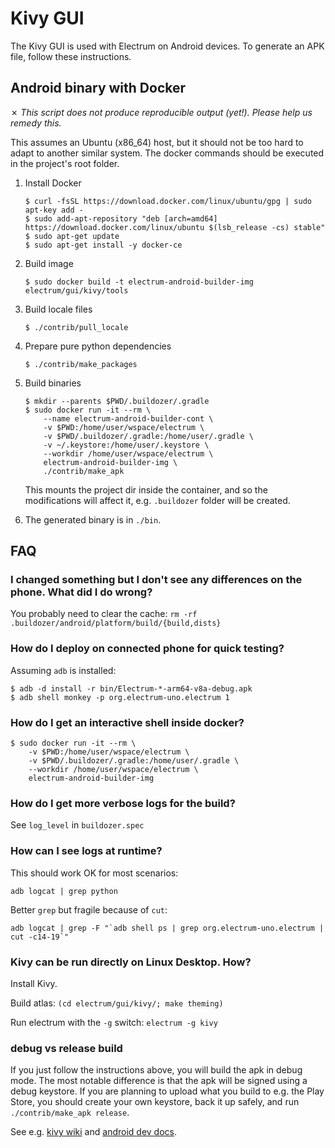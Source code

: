# Kivy GUI

The Kivy GUI is used with Electrum on Android devices.
To generate an APK file, follow these instructions.

## Android binary with Docker

✗ _This script does not produce reproducible output (yet!).
   Please help us remedy this._

This assumes an Ubuntu (x86_64) host, but it should not be too hard to adapt to another
similar system. The docker commands should be executed in the project's root
folder.

1. Install Docker

    ```
    $ curl -fsSL https://download.docker.com/linux/ubuntu/gpg | sudo apt-key add -
    $ sudo add-apt-repository "deb [arch=amd64] https://download.docker.com/linux/ubuntu $(lsb_release -cs) stable"
    $ sudo apt-get update
    $ sudo apt-get install -y docker-ce
    ```

2. Build image

    ```
    $ sudo docker build -t electrum-android-builder-img electrum/gui/kivy/tools
    ```

3. Build locale files

    ```
    $ ./contrib/pull_locale
    ```

4. Prepare pure python dependencies

    ```
    $ ./contrib/make_packages
    ```

5. Build binaries

    ```
    $ mkdir --parents $PWD/.buildozer/.gradle
    $ sudo docker run -it --rm \
        --name electrum-android-builder-cont \
        -v $PWD:/home/user/wspace/electrum \
        -v $PWD/.buildozer/.gradle:/home/user/.gradle \
        -v ~/.keystore:/home/user/.keystore \
        --workdir /home/user/wspace/electrum \
        electrum-android-builder-img \
        ./contrib/make_apk
    ```
    This mounts the project dir inside the container,
    and so the modifications will affect it, e.g. `.buildozer` folder
    will be created.

5. The generated binary is in `./bin`.



## FAQ

### I changed something but I don't see any differences on the phone. What did I do wrong?
You probably need to clear the cache: `rm -rf .buildozer/android/platform/build/{build,dists}`


### How do I deploy on connected phone for quick testing?
Assuming `adb` is installed:
```
$ adb -d install -r bin/Electrum-*-arm64-v8a-debug.apk
$ adb shell monkey -p org.electrum-uno.electrum 1
```


### How do I get an interactive shell inside docker?
```
$ sudo docker run -it --rm \
    -v $PWD:/home/user/wspace/electrum \
    -v $PWD/.buildozer/.gradle:/home/user/.gradle \
    --workdir /home/user/wspace/electrum \
    electrum-android-builder-img
```


### How do I get more verbose logs for the build?
See `log_level` in `buildozer.spec`


### How can I see logs at runtime?
This should work OK for most scenarios:
```
adb logcat | grep python
```
Better `grep` but fragile because of `cut`:
```
adb logcat | grep -F "`adb shell ps | grep org.electrum-uno.electrum | cut -c14-19`"
```


### Kivy can be run directly on Linux Desktop. How?
Install Kivy.

Build atlas: `(cd electrum/gui/kivy/; make theming)`

Run electrum with the `-g` switch: `electrum -g kivy`

### debug vs release build
If you just follow the instructions above, you will build the apk
in debug mode. The most notable difference is that the apk will be
signed using a debug keystore. If you are planning to upload
what you build to e.g. the Play Store, you should create your own
keystore, back it up safely, and run `./contrib/make_apk release`.

See e.g. [kivy wiki](https://github.com/kivy/kivy/wiki/Creating-a-Release-APK)
and [android dev docs](https://developer.android.com/studio/build/building-cmdline#sign_cmdline).
